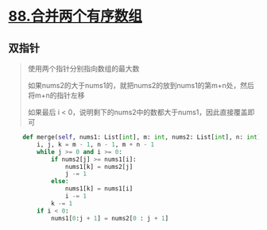 # [88.合并两个有序数组](https://leetcode-cn.com/problems/merge-sorted-array/)

## 双指针

> 使用两个指针分别指向数组的最大数
>
> 如果nums2的大于nums1的，就把nums2的放到nums1的第m+n处，然后将m+n的指针左移
>
> 如果最后 i < 0，说明剩下的nums2中的数都大于nums1，因此直接覆盖即可

```python
    def merge(self, nums1: List[int], m: int, nums2: List[int], n: int) -> None:
        i, j, k = m - 1, n - 1, m + n - 1
        while j >= 0 and i >= 0:
            if nums2[j] >= nums1[i]:
                nums1[k] = nums2[j]
                j -= 1
            else:
                nums1[k] = nums1[i]
                i -= 1
            k -= 1
        if i < 0:
            nums1[0:j + 1] = nums2[0 : j + 1]
```
